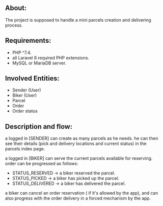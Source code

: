 
## About:

The project is supposed to handle a mini parcels creation and delivering process.

## Requirements:

- PHP ^7.4.
- all Laravel 8 required PHP extensions.
- MySQL or MariaDB server.

## Involved Entities:

- Sender (User)
- Biker (User)
- Parcel
- Order
- Order status

## Description and flow:
a logged in [SENDER] can create as many parcels as he needs. he can then see their details (pick and delivery locations and current status) in the parcels index page.

a logged in [BIKER] can serve the current parcels available for reserving. order can be progressed as follows:
- STATUS_RESERVED -> a biker reserved the parcel.
- STATUS_PICKED -> a biker has picked up the parcel.
- STATUS_DELIVERED -> a biker has delivered the parcel.

a biker can cancel an order reservation ( if it's allowed by the app), and can also progress with the order 
delivery in a forced mechanism by the app.
